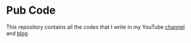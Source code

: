 # Pub Code

This repository contains all the codes that I write in my YouTube [channel](https://www.youtube.com/@mbaraa) and [blog](https://mbaraa.com/blog)
